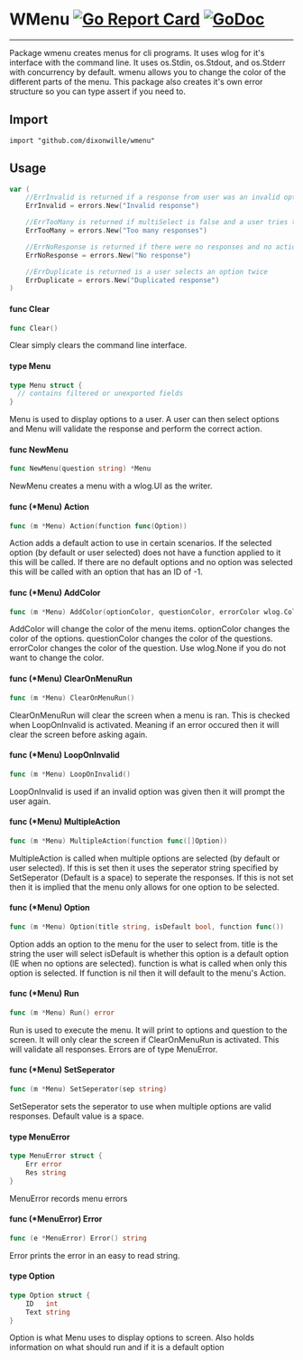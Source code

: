 # WMenu [![Go Report Card](https://goreportcard.com/badge/github.com/dixonwille/wmenu)](https://goreportcard.com/report/github.com/dixonwille/wmenu) [![GoDoc](https://godoc.org/github.com/dixonwille/wmenu?status.svg)](https://godoc.org/github.com/dixonwille/wmenu)
---

Package wmenu creates menus for cli programs. It uses wlog for it's interface
with the command line. It uses os.Stdin, os.Stdout, and os.Stderr with
concurrency by default. wmenu allows you to change the color of the different
parts of the menu. This package also creates it's own error structure so you can
type assert if you need to.

## Import
    import "github.com/dixonwille/wmenu"

## Usage

```go
var (
	//ErrInvalid is returned if a response from user was an invalid option
	ErrInvalid = errors.New("Invalid response")

	//ErrTooMany is returned if multiSelect is false and a user tries to select multiple options
	ErrTooMany = errors.New("Too many responses")

	//ErrNoResponse is returned if there were no responses and no action to call
	ErrNoResponse = errors.New("No response")

	//ErrDuplicate is returned is a user selects an option twice
	ErrDuplicate = errors.New("Duplicated response")
)
```

#### func  Clear

```go
func Clear()
```
Clear simply clears the command line interface.

#### type Menu

```go
type Menu struct {
  // contains filtered or unexported fields
}
```

Menu is used to display options to a user. A user can then select options and
Menu will validate the response and perform the correct action.

#### func  NewMenu

```go
func NewMenu(question string) *Menu
```
NewMenu creates a menu with a wlog.UI as the writer.

#### func (*Menu) Action

```go
func (m *Menu) Action(function func(Option))
```
Action adds a default action to use in certain scenarios. If the selected option
(by default or user selected) does not have a function applied to it this will
be called. If there are no default options and no option was selected this will
be called with an option that has an ID of -1.

#### func (*Menu) AddColor

```go
func (m *Menu) AddColor(optionColor, questionColor, errorColor wlog.Color)
```
AddColor will change the color of the menu items. optionColor changes the color
of the options. questionColor changes the color of the questions. errorColor
changes the color of the question. Use wlog.None if you do not want to change
the color.

#### func (*Menu) ClearOnMenuRun

```go
func (m *Menu) ClearOnMenuRun()
```
ClearOnMenuRun will clear the screen when a menu is ran. This is checked when
LoopOnInvalid is activated. Meaning if an error occured then it will clear the
screen before asking again.

#### func (*Menu) LoopOnInvalid

```go
func (m *Menu) LoopOnInvalid()
```
LoopOnInvalid is used if an invalid option was given then it will prompt the
user again.

#### func (*Menu) MultipleAction

```go
func (m *Menu) MultipleAction(function func([]Option))
```
MultipleAction is called when multiple options are selected (by default or user
selected). If this is set then it uses the seperator string specified by
SetSeperator (Default is a space) to seperate the responses. If this is not set
then it is implied that the menu only allows for one option to be selected.

#### func (*Menu) Option

```go
func (m *Menu) Option(title string, isDefault bool, function func())
```
Option adds an option to the menu for the user to select from. title is the
string the user will select isDefault is whether this option is a default option
(IE when no options are selected). function is what is called when only this
option is selected. If function is nil then it will default to the menu's
Action.

#### func (*Menu) Run

```go
func (m *Menu) Run() error
```
Run is used to execute the menu. It will print to options and question to the
screen. It will only clear the screen if ClearOnMenuRun is activated. This will
validate all responses. Errors are of type MenuError.

#### func (*Menu) SetSeperator

```go
func (m *Menu) SetSeperator(sep string)
```
SetSeperator sets the seperator to use when multiple options are valid
responses. Default value is a space.

#### type MenuError

```go
type MenuError struct {
	Err error
	Res string
}
```

MenuError records menu errors

#### func (*MenuError) Error

```go
func (e *MenuError) Error() string
```
Error prints the error in an easy to read string.

#### type Option

```go
type Option struct {
	ID   int
	Text string
}
```

Option is what Menu uses to display options to screen. Also holds information on
what should run and if it is a default option
